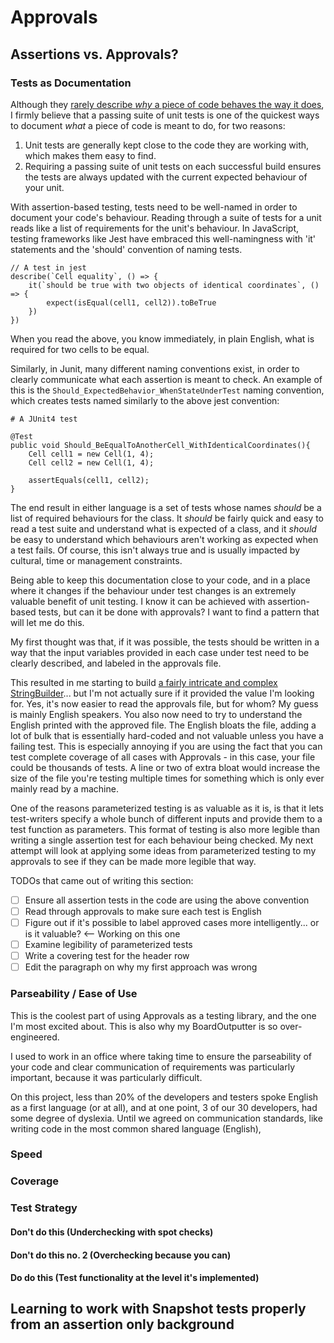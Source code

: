 # Approvals
## Assertions vs. Approvals?
### Tests as Documentation
Although they [rarely describe _why_ a piece of code behaves the way it does](https://www.youtube.com/watch?v=Gms8GijwO9Q), I firmly believe that a passing suite of unit tests is one of the quickest ways to document _what_ a piece of code is meant to do, for two reasons:

1. Unit tests are generally kept close to the code they are working with, which makes them easy to find.
2. Requiring a passing suite of unit tests on each successful build ensures the tests are always updated with the current expected behaviour of your unit.

With assertion-based testing, tests need to be well-named in order to document your code's behaviour. Reading through a suite of tests for a unit reads like a list of requirements for the unit's behaviour. In JavaScript, testing frameworks like Jest have embraced this well-namingness with 'it' statements and the 'should' convention of naming tests.

```
// A test in jest
describe(`Cell equality`, () => {
    it(`should be true with two objects of identical coordinates`, () => {
        expect(isEqual(cell1, cell2)).toBeTrue
    })
})
```

When you read the above, you know immediately, in plain English, what is required for two cells to be equal. 

Similarly, in Junit, many different naming conventions exist, in order to clearly communicate what each assertion is meant to check. An example of this is the `Should_ExpectedBehavior_WhenStateUnderTest` naming convention, which creates tests named similarly to the above jest convention:

```
# A JUnit4 test

@Test
public void Should_BeEqualToAnotherCell_WithIdenticalCoordinates(){
    Cell cell1 = new Cell(1, 4);
    Cell cell2 = new Cell(1, 4);

    assertEquals(cell1, cell2);
}
```

The end result in either language is a set of tests whose names _should_ be a list of required behaviours for the class. It _should_ be fairly quick and easy to read a test suite and understand what is expected of a class, and it _should_ be easy to understand which behaviours aren't working as expected when a test fails. Of course, this isn't always true and is usually impacted by cultural, time or management constraints.

Being able to keep this documentation close to your code, and in a place where it changes if the behaviour under test changes is an extremely valuable benefit of unit testing. I know it can be achieved with assertion-based tests, but can it be done with approvals? I want to find a pattern that will let me do this.

My first thought was that, if it was possible, the tests should be written in a way that the input variables provided in each case under test need to be clearly described, and labeled in the approvals file. 

This resulted in me starting to build [a fairly intricate and complex StringBuilder](https://github.com/jmasonlee/graphGOL/commit/07c33a2662ef9d38979e1f627309d57127fe93e0#diff-50614f5e42a3b3a703eb669b2a60817e033a5c92b29a47fb56e71a567e3255b2)... but I'm not actually sure if it provided the value I'm looking for. Yes, it's now easier to read the approvals file, but for whom? My guess is mainly English speakers. You also now need to try to understand the English printed with the approved file. The English bloats the file, adding a lot of bulk that is essentially hard-coded and not valuable unless you have a failing test. This is especially annoying if you are using the fact that you can test complete coverage of all cases with Approvals - in this case, your file could be thousands of tests. A line or two of extra bloat would increase the size of the file you're testing multiple times for something which is only ever mainly read by a machine.

One of the reasons parameterized testing is as valuable as it is, is that it lets test-writers specify a whole bunch of different inputs and provide them to a test function as parameters. This format of testing is also more legible than writing a single assertion test for each behaviour being checked. My next attempt will look at applying some ideas from parameterized testing to my approvals to see if they can be made more legible that way.

TODOs that came out of writing this section:
- [ ] Ensure all assertion tests in the code are using the above convention
- [ ] Read through approvals to make sure each test is English
- [ ] Figure out if it's possible to label approved cases more intelligently... or is it valuable? <-- Working on this one
- [ ] Examine legibility of parameterized tests
- [ ] Write a covering test for the header row
- [ ] Edit the paragraph on why my first approach was wrong

### Parseability / Ease of Use
This is the coolest part of using Approvals as a testing library, and the one I'm most excited about. This is also why my BoardOutputter is so over-engineered.



I used to work in an office where taking time to ensure the parseability of your code and clear communication of requirements was particularly important, because it was particularly difficult. 

On this project, less than 20% of the developers and testers spoke English as a first language (or at all), and at one point, 3 of our 30 developers, had some degree of dyslexia. Until we agreed on communication standards, like writing code in the most common shared language (English), 

### Speed
### Coverage
### Test Strategy
#### Don't do this (Underchecking with spot checks)
#### Don't do this no. 2 (Overchecking because you can)
#### Do do this (Test functionality at the level it's implemented)


## Learning to work with Snapshot tests properly from an assertion only background
